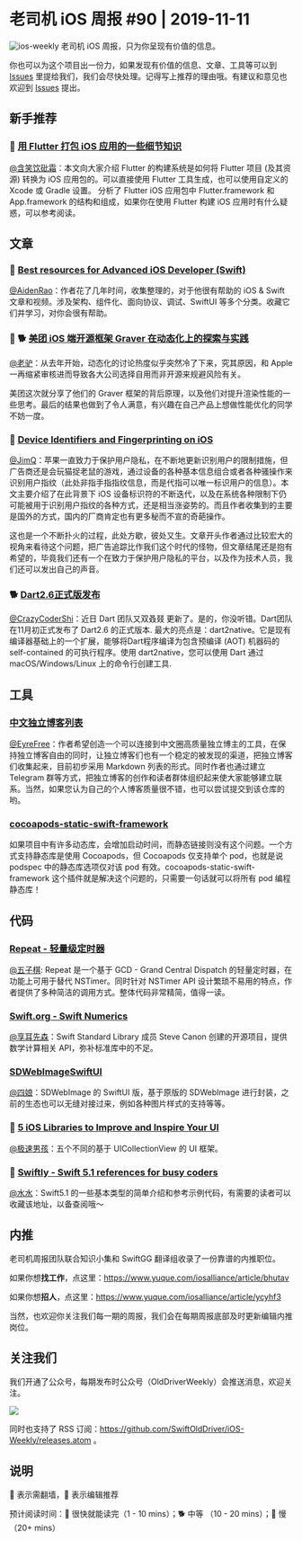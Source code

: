 # 老司机 iOS 周报 #90 | 2019-11-11

![ios-weekly](https://github.com/SwiftOldDriver/iOS-Weekly/blob/master/assets/ios-weekly.png?raw=true)
老司机 iOS 周报，只为你呈现有价值的信息。

你也可以为这个项目出一份力，如果发现有价值的信息、文章、工具等可以到 [Issues](https://github.com/SwiftOldDriver/iOS-Weekly/issues) 里提给我们，我们会尽快处理。记得写上推荐的理由哦。有建议和意见也欢迎到 [Issues](https://github.com/SwiftOldDriver/iOS-Weekly/issues) 提出。

## 新手推荐

### 🐎 [用 Flutter 打包 iOS 应用的一些细节知识](https://mp.weixin.qq.com/s/PsvVFoB91_jGzibFPIwnIw)

[@含笑饮砒霜](https://weibo.com/chinafishnews/)：本文向大家介绍 Flutter 的构建系统是如何将 Flutter 项目 (及其资源) 转换为 iOS 应用包的。可以直接使用 Flutter 工具生成，也可以使用自定义的 Xcode 或 Gradle 设置。 分析了 Flutter iOS 应用包中 Flutter.framework 和 App.framework 的结构和组成，如果你在使用 Flutter 构建 iOS 应用时有什么疑惑，可以参考阅读。

## 文章

### 🐎 [Best resources for Advanced iOS Developer (Swift)](https://medium.com/flawless-app-stories/best-resources-for-advanced-ios-developer-swift-ade30374593d)

[@AidenRao](https://weibo.com/AidenRao)：作者花了几年时间，收集整理的，对于他很有帮助的 iOS & Swift 文章和视频。涉及架构、组件化、面向协议、调试、SwiftUI 等多个分类。收藏它们并学习，对你会很有帮助。

### 🌟 🐕 [美团 iOS 端开源框架 Graver 在动态化上的探索与实践](https://mp.weixin.qq.com/s/PD9hnWv8B32ZCYj1UokUBA)

[@老驴](https://www.weibo.com/6090610445)：从去年开始，动态化的讨论热度似乎突然冷了下来，究其原因，和 Apple 一再缩紧审核进而导致各大公司选择自用而非开源来规避风险有关。

美团这次就分享了他们的 Graver 框架的背后原理，以及他们对提升渲染性能的一些思考。最后的结果也做到了令人满意，有兴趣在自己产品上想做性能优化的同学不妨一度。

### 🐢 [Device Identifiers and Fingerprinting on iOS](https://nshipster.com/device-identifiers/)

[@JimQ](https://github.com/waz0820)：苹果一直致力于保护用户隐私，在不断地更新识别用户的限制措施，但广告商还是会玩猫捉老鼠的游戏，通过设备的各种基本信息组合或者各种骚操作来识别用户指纹（此处非指手指指纹信息，而是代指可以唯一标识用户的信息）。本文主要介绍了在此背景下 iOS 设备标识符的不断迭代，以及在系统各种限制下仍可能被用于识别用户指纹的各种方式，还是相当涨姿势的。而且作者收集到的主要是国外的方式，国内的厂商肯定也有更多秘而不宣的奇葩操作。

这也是一个不断扑火的过程，此处方歇，彼处又生。文章开头作者通过比较宏大的视角来看待这个问题，把广告追踪比作我们这个时代的怪物，但文章结尾还是抱有希望的，毕竟我们还有一个在致力于保护用户隐私的平台，以及作为技术人员，我们还可以发出自己的声音。

### 🐕 [Dart2.6正式版发布](https://mp.weixin.qq.com/s/9xCrzEmwOf8P9MzpQ4COaQ)

[@CrazyCoderShi](https://github.com/CrazyCoderShi)：近日 Dart 团队又双叒叕 更新了。是的，你没听错。Dart团队在11月初正式发布了 Dart2.6 的正式版本. 最大的亮点是：dart2native。它是现有编译器基础上的一个扩展，能够将Dart程序编译为包含预编译 (AOT) 机器码的 self-contained 的可执行程序。使用 dart2native，您可以使用 Dart 通过 macOS/Windows/Linux 上的命令行创建工具.

## 工具

### [中文独立博客列表](https://github.com/timqian/chinese-independent-blogs)

[@EyreFree](https://weibo.com/eyrefree777)：作者希望创造一个可以连接到中文圈高质量独立博主的工具，在保持独立博客自由的同时，让独立博客们也有一个稳定的被发现的渠道，把独立博客们收集起来，目前初步采用 Markdown 列表的形式。同时作者也通过建立 Telegram 群等方式，把独立博客的创作和读者群体组织起来使大家能够建立联系。当然，如果您认为自己的个人博客质量很不错，也可以尝试提交到该仓库的哟。

### [cocoapods-static-swift-framework](https://github.com/leavez/cocoapods-static-swift-framework)

如果项目中有许多动态库，会增加启动时间，而静态链接则没有这个问题。一个方式支持静态库是使用 Cocoapods，但 Cocoapods 仅支持单个 pod，也就是说 podspec 中的静态库选项仅对该 pod 有效。cocoapods-static-swift-framework 这个插件就是解决这个问题的，只需要一句话就可以将所有 pod 编程静态库！

## 代码

### [Repeat - 轻量级定时器](https://github.com/malcommac/Repeat)

[@五子棋](https://satanwoo.github.io): Repeat 是一个基于 GCD - Grand Central Dispatch 的轻量定时器，在功能上可用于替代 NSTimer。同时针对 NSTimer API 设计繁琐不易用的特点，作者提供了多种简洁的调用方式。整体代码非常精简，值得一读。

### [Swift.org - Swift Numerics](https://swift.org/blog/numerics/)

[@享耳先森](https://github.com/iblacksun)：Swift Standard Library 成员 Steve Canon 创建的开源项目，提供数学计算相关 API，弥补标准库中的不足。

### [SDWebImageSwiftUI](https://github.com/SDWebImage/SDWebImageSwiftUI)

[@四娘](https://kemchenj.github.io/)：SDWebImage 的 SwiftUI 版，基于原版的 SDWebImage 进行封装，之前的生态也可以无缝对接过来，例如各种图片样式的支持等等。

### 🐎 [5 iOS Libraries to Improve and Inspire Your UI](https://medium.com/better-programming/5-ios-libraries-to-improve-and-inspire-your-ui-3a7c768a176c)

[@极速男孩](https://github.com/ztlyyznf001)：五个不同的基于 UICollectionView 的 UI 框架。

### 🐎 [Swiftly - Swift 5.1 references for busy coders](https://swiftly.dev/)

[@水水](https://www.xuyanlan.com)：Swift5.1 的一些基本类型的简单介绍和参考示例代码，有需要的读者可以收藏该地址，以备查阅哦～

## 内推

老司机周报团队联合知识小集和 SwiftGG 翻译组收录了一份靠谱的内推职位。

如果你想**找工作**，点这里：<https://www.yuque.com/iosalliance/article/bhutav>

如果你想**招人**，点这里：<https://www.yuque.com/iosalliance/article/ycyhf3>

当然，也欢迎你关注我们每一期的周报，我们会在每期周报底部及时更新编辑内推岗位。

## 关注我们

我们开通了公众号，每期发布时公众号（OldDriverWeekly）会推送消息，欢迎关注。

![](https://github.com/SwiftOldDriver/iOS-Weekly/blob/master/assets/qrcode_for_wechat.jpg?raw=true)

同时也支持了 RSS 订阅：<https://github.com/SwiftOldDriver/iOS-Weekly/releases.atom> 。

## 说明

🚧 表示需翻墙，🌟 表示编辑推荐

预计阅读时间：🐎 很快就能读完（1 - 10 mins）；🐕 中等 （10 - 20 mins）；🐢 慢（20+ mins）
